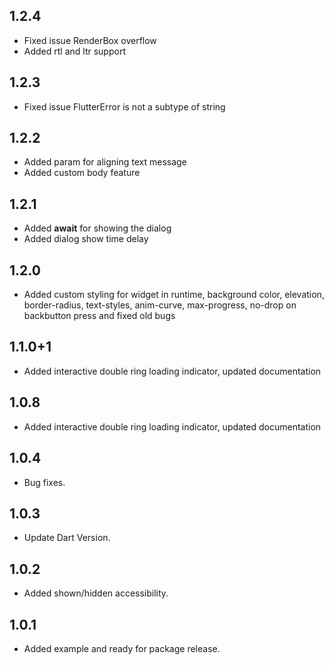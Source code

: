 ## 1.2.4
* Fixed issue RenderBox overflow
* Added rtl and ltr support

## 1.2.3
* Fixed issue FlutterError is not a subtype of string

## 1.2.2
* Added param for aligning text message
* Added custom body feature

## 1.2.1
* Added **await** for showing the dialog
* Added dialog show time delay
## 1.2.0  

 - Added custom styling for widget in runtime, background color,
   elevation, border-radius, text-styles, anim-curve, max-progress,
   no-drop on backbutton press and fixed old bugs

## 1.1.0+1
* Added interactive double ring loading indicator, updated documentation

## 1.0.8
* Added interactive double ring loading indicator, updated documentation

## 1.0.4 
 * Bug fixes.

## 1.0.3 
* Update Dart Version.

## 1.0.2
* Added shown/hidden accessibility.

## 1.0.1
* Added example and ready for package release.


